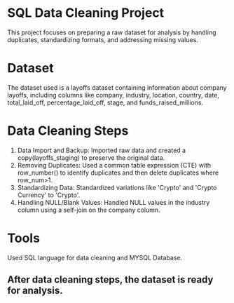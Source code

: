 # SQL Data Cleaning Project
This project focuses on preparing a raw dataset for analysis by handling duplicates, standardizing formats, and addressing missing values. 

# Dataset
The dataset used is a layoffs dataset containing information about company layoffs, including columns like company, industry, location, country, date, total_laid_off, percentage_laid_off, stage, and funds_raised_millions.

# Data Cleaning Steps
1. Data Import and Backup: Imported raw data and created a copy(layoffs_staging) to preserve the original data.
2. Removing Duplicates: Used a common table expression (CTE) with row_number() to identify duplicates and then delete duplicates where row_num>1.
3. Standardizing Data: Standardized variations like 'Crypto' and 'Crypto Currency' to 'Crypto'.
4. Handling NULL/Blank Values: Handled NULL values in the industry column using a self-join on the company column.

# Tools
Used SQL language for data cleaning and MYSQL Database.


## After data cleaning steps, the dataset is ready for analysis.
